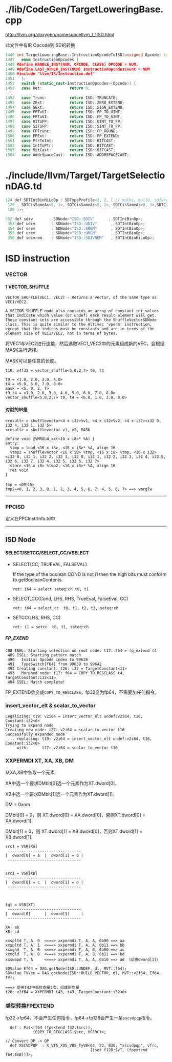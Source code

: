 # ./lib/CodeGen/TargetLoweringBase.cpp

http://llvm.org/doxygen/namespacellvm_1_1ISD.html

此文件中有IR Opcode到ISD的转换
```c++
1446 int TargetLoweringBase::InstructionOpcodeToISD(unsigned Opcode) const {
1447   enum InstructionOpcodes {
1448 #define HANDLE_INST(NUM, OPCODE, CLASS) OPCODE = NUM,
1449 #define LAST_OTHER_INST(NUM) InstructionOpcodesCount = NUM
1450 #include "llvm/IR/Instruction.def"
1451   };
1452   switch (static_cast<InstructionOpcodes>(Opcode)) {
1453   case Ret:            return 0;
...
1492   case Trunc:          return ISD::TRUNCATE;
1493   case ZExt:           return ISD::ZERO_EXTEND;
1494   case SExt:           return ISD::SIGN_EXTEND;
1495   case FPToUI:         return ISD::FP_TO_UINT;
1496   case FPToSI:         return ISD::FP_TO_SINT;
1497   case UIToFP:         return ISD::UINT_TO_FP;
1498   case SIToFP:         return ISD::SINT_TO_FP;
1499   case FPTrunc:        return ISD::FP_ROUND;
1500   case FPExt:          return ISD::FP_EXTEND;
1501   case PtrToInt:       return ISD::BITCAST;
1502   case IntToPtr:       return ISD::BITCAST;
1503   case BitCast:        return ISD::BITCAST;
1504   case AddrSpaceCast:  return ISD::ADDRSPACECAST;
```

# ./include/llvm/Target/TargetSelectionDAG.td
```c++
124 def SDTIntBinHiLoOp : SDTypeProfile<2, 2, [ // mulhi, mullo, sdivrem, udivrem
 125   SDTCisSameAs<0, 1>, SDTCisSameAs<0, 2>, SDTCisSameAs<0, 3>,SDTCisInt<0>
 126 ]>;

352 def sdiv       : SDNode<"ISD::SDIV"      , SDTIntBinOp>;
 353 def udiv       : SDNode<"ISD::UDIV"      , SDTIntBinOp>;
 354 def srem       : SDNode<"ISD::SREM"      , SDTIntBinOp>;
 355 def urem       : SDNode<"ISD::UREM"      , SDTIntBinOp>;
 356 def sdivrem    : SDNode<"ISD::SDIVREM"   , SDTIntBinHiLoOp>;
```



# ISD instruction

### VECTOR

####  1 VECTOR_SHUFFLE

```
VECTOR_SHUFFLE(VEC1, VEC2) - Returns a vector, of the same type as VEC1/VEC2.

A VECTOR_SHUFFLE node also contains an array of constant int values that indicate which value (or undef) each result element will get. These constant ints are accessible through the ShuffleVectorSDNode class. This is quite similar to the Altivec 'vperm' instruction, except that the indices must be constants and are in terms of the element size of VEC1/VEC2, not in terms of bytes.
```

将VEC1与VEC2进行连接，然后选取VEC1_VEC2中的元素组成新的VEC，会根据MASK进行选择。



MASK可以是任意的长度。



```shell
t10: v4f32 = vector_shuffle<5,0,2,7> t9, t4

t9 = <1.0, 2.0, 3.0, 4.0>
t4 = <5.0, 6.0, 7.0, 8.0>
mask = <5, 0, 2, 7>
t9_t4 = <1.0, 2.0, 3.0, 4.0, 5.0, 6.0, 7.0, 8.0>
vector_shuffle<5,0,2,7> t9, t4 = <6.0, 1.0, 3.0, 8.0>
```



#### 对就的IR是

```
<result> = shufflevector<4 x i32>%v1, <4 x i32>%v2, <4 x i32><i32 0, i32 4, i32 1, i32 5>
<result> = shufflevector v1, v2, MASK
```



```shell
define void @VMRGLW_xx(<16 x i8>* %A) {
entry:
  %tmp = load <16 x i8>, <16 x i8>* %A, align 16
  %tmp2 = shufflevector <16 x i8> %tmp, <16 x i8> %tmp, <16 x i32> <i32 0, i32 1, i32 2, i32 3, i32 0, i32 1, i32 2, i32 3, i32 4, i32 5, i32 6, i32 7, i32 4, i32 5, i32 6, i32 7>
  store <16 x i8> %tmp2, <16 x i8>* %A, align 16
  ret void
}

tmp = <0到15>
tmp2=<0, 1, 2, 3, 0, 1, 2, 3, 4, 5, 6, 7, 4, 5, 6, 7> ==> vmrglw
```







------------------

### PPCISD

定义在PPCInstrInfo.td中



------------

## ISD Node

#### SELECT/SETCC/SELECT_CC/VSELECT

- SELECT(CC, TRUEVAL, FALSEVAL).

  If the type of the boolean COND is not i1 then the high bits must conform to getBooleanContents.

  ```
  ret: i64 = select seteq:ch t0, t1
  ```

  

- SELECT_CC(Cond, LHS, RHS, TrueEval, FalseEval, CC)

  ```
  ret: i64 = select_cc  t0, t1, t2, t3, seteq:ch
  ```

- SETCC(LHS, RHS, CC)

  ```
  ret: i1 = setcc  t0, t1, seteq:ch
  ```

  

##### FP_EXEND

```
488 ISEL: Starting selection on root node: t17: f64 = fp_extend t4
 489 ISEL: Starting pattern match
 490   Initial Opcode index to 99638
 491   TypeSwitch[f64] from 99639 to 99642
 492 Creating constant: t26: i32 = TargetConstant<11>
 493   Morphed node: t17: f64 = COPY_TO_REGCLASS t4, TargetConstant:i32<11>
 494 ISEL: Match complete!
```

FP_EXTEND会变成`COPY_TO_REGCLASS`，fp32变为fp64，不需要加任何指令。





### 	insert_vector_elt & scalar_to_vector

```
Legalizing: t19: v2i64 = insert_vector_elt undef:v2i64, t16, Constant:i32<0>
Trying to expand node
Creating new node: t27: v2i64 = scalar_to_vector t16
Successfully expanded node
 ... replacing: t19: v2i64 = insert_vector_elt undef:v2i64, t16, Constant:i32<0>
     with:      t27: v2i64 = scalar_to_vector t16
```



### XXPERMDI XT, XA, XB, DM

从XA,XB中各取一个元素

XA中选一个要求DMbit[0]选一个元素作为XT.dword[0]，

XB中选一个要求DMbit[1]选一个元素作为XT.dword[1]。



DM = 0xnm

DMbit[0] = 0，则 XT.dword[0] = XA.dword[0]，否则XT.dword[0] = XA.dword[1].

DMbit[1] = 0，则 XT.dword[1] = XB.dword[0]，否则XT.dword[1] = XB.dword[1].

```
src1 = VSR[XA]
 --------------------------------
|  dword[0] = a  |  dword[1] = b |
 --------------------------------


src1 = VSR[XB]
 --------------------------------
|  dword[0] = c  |  dword[1] = d |
 --------------------------------



tgt = VSR[XT]
 --------------------------------
|  dword[0]      |  dword[1]     |
 --------------------------------

XA: ab
XB: cd

xxspltd T, A, 0  <===> xxpermdi T, A, A, 0b00 ==> aa
xxspltd T, A, 1  <===> xxpermdi T, A, A, 0b11 ==> bb
xxmghd  T, A, B  <===> xxpermdi T, A, B, 0b00 ==> ac
xxmgld  T, A, B  <===> xxpermdi T, A, B, 0b11 ==> bd
xxswapd T, A     <===> xxpermdi T, A, A, 0b10 ==> ad （交换dword[1]）
```



```
SDValue Ef64 = DAG.getNode(ISD::UNDEF, dl, MVT::f64);
SDValue TVVec = DAG.getNode(ISD::BUILD_VECTOR, dl, MVT::v2f64, Ef64, TV);

===> 使用t43中低位向量2次，组成新向量
t28: v2f64 = XXPERMDI t43, t43, TargetConstant:i32<0>
```



### 类型转换FPEXTEND

fp32->fp64，不会产生任何指令，fp64->fp128会产生一条`sxcvdpqp`指令。

```
  def : Pat<(f64 (fpextend f32:$src)),
            (COPY_TO_REGCLASS $src, VSFRC)>;
            
// Convert DP -> QP
  def XSCVDPQP  : X_VT5_XO5_VB5_TyVB<63, 22, 836, "xscvdpqp", vfrc,
                                     [(set f128:$vT, (fpextend f64:$vB))]>;
                                     
```

